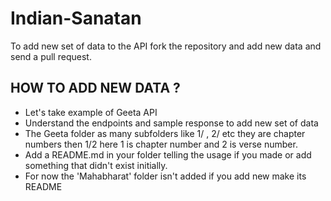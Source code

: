 # Indian-Sanatan
To add new set of data to the API fork the repository and add new data and send a pull request.

## HOW TO ADD NEW DATA ?

<ul>
  <li> Let's take example of Geeta API</li>
  <li> Understand the endpoints and sample response to add new set of data</li>
  <li> The Geeta folder as many subfolders like 1/ , 2/ etc they are chapter numbers then 1/2 here 1 is chapter number and 2 is verse number.</li>
  <li> Add a README.md in your folder telling the usage if you made or add something that didn't exist initially.</li>
  <li> For now the 'Mahabharat' folder isn't added if you add new make its README</li>
</ul>
